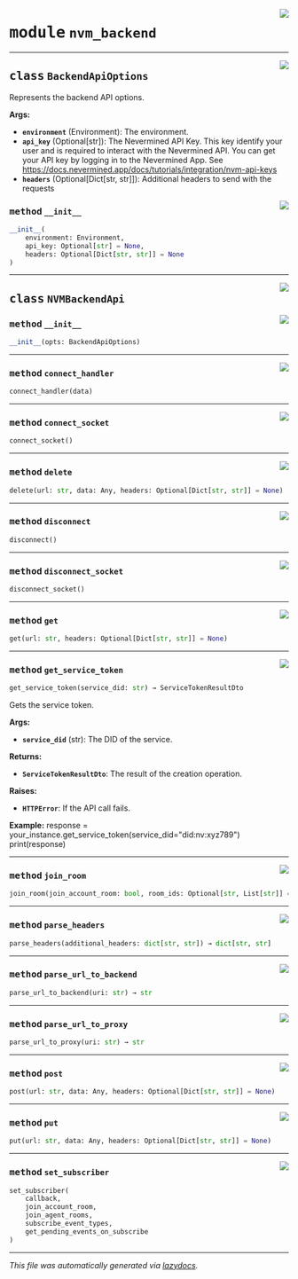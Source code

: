 <!-- markdownlint-disable -->

<a href="https://github.com/nevermined-io/payments-py/blob/main/payments_py/nvm_backend.py#L0"><img align="right" style="float:right;" src="https://img.shields.io/badge/-source-cccccc?style=flat-square"></a>

# <kbd>module</kbd> `nvm_backend`






---

<a href="https://github.com/nevermined-io/payments-py/blob/main/payments_py/nvm_backend.py#L10"><img align="right" style="float:right;" src="https://img.shields.io/badge/-source-cccccc?style=flat-square"></a>

## <kbd>class</kbd> `BackendApiOptions`
Represents the backend API options. 



**Args:**
 
 - <b>`environment`</b> (Environment):  The environment. 
 - <b>`api_key`</b> (Optional[str]):  The Nevermined API Key. This key identify your user and is required to interact with the Nevermined API. You can get your API key by logging in to the Nevermined App. See https://docs.nevermined.app/docs/tutorials/integration/nvm-api-keys 
 - <b>`headers`</b> (Optional[Dict[str, str]]):  Additional headers to send with the requests 

<a href="https://github.com/nevermined-io/payments-py/blob/main/payments_py/nvm_backend.py#L19"><img align="right" style="float:right;" src="https://img.shields.io/badge/-source-cccccc?style=flat-square"></a>

### <kbd>method</kbd> `__init__`

```python
__init__(
    environment: Environment,
    api_key: Optional[str] = None,
    headers: Optional[Dict[str, str]] = None
)
```









---

<a href="https://github.com/nevermined-io/payments-py/blob/main/payments_py/nvm_backend.py#L31"><img align="right" style="float:right;" src="https://img.shields.io/badge/-source-cccccc?style=flat-square"></a>

## <kbd>class</kbd> `NVMBackendApi`




<a href="https://github.com/nevermined-io/payments-py/blob/main/payments_py/nvm_backend.py#L32"><img align="right" style="float:right;" src="https://img.shields.io/badge/-source-cccccc?style=flat-square"></a>

### <kbd>method</kbd> `__init__`

```python
__init__(opts: BackendApiOptions)
```








---

<a href="https://github.com/nevermined-io/payments-py/blob/main/payments_py/nvm_backend.py#L101"><img align="right" style="float:right;" src="https://img.shields.io/badge/-source-cccccc?style=flat-square"></a>

### <kbd>method</kbd> `connect_handler`

```python
connect_handler(data)
```





---

<a href="https://github.com/nevermined-io/payments-py/blob/main/payments_py/nvm_backend.py#L78"><img align="right" style="float:right;" src="https://img.shields.io/badge/-source-cccccc?style=flat-square"></a>

### <kbd>method</kbd> `connect_socket`

```python
connect_socket()
```





---

<a href="https://github.com/nevermined-io/payments-py/blob/main/payments_py/nvm_backend.py#L187"><img align="right" style="float:right;" src="https://img.shields.io/badge/-source-cccccc?style=flat-square"></a>

### <kbd>method</kbd> `delete`

```python
delete(url: str, data: Any, headers: Optional[Dict[str, str]] = None)
```





---

<a href="https://github.com/nevermined-io/payments-py/blob/main/payments_py/nvm_backend.py#L147"><img align="right" style="float:right;" src="https://img.shields.io/badge/-source-cccccc?style=flat-square"></a>

### <kbd>method</kbd> `disconnect`

```python
disconnect()
```





---

<a href="https://github.com/nevermined-io/payments-py/blob/main/payments_py/nvm_backend.py#L97"><img align="right" style="float:right;" src="https://img.shields.io/badge/-source-cccccc?style=flat-square"></a>

### <kbd>method</kbd> `disconnect_socket`

```python
disconnect_socket()
```





---

<a href="https://github.com/nevermined-io/payments-py/blob/main/payments_py/nvm_backend.py#L163"><img align="right" style="float:right;" src="https://img.shields.io/badge/-source-cccccc?style=flat-square"></a>

### <kbd>method</kbd> `get`

```python
get(url: str, headers: Optional[Dict[str, str]] = None)
```





---

<a href="https://github.com/nevermined-io/payments-py/blob/main/payments_py/nvm_backend.py#L195"><img align="right" style="float:right;" src="https://img.shields.io/badge/-source-cccccc?style=flat-square"></a>

### <kbd>method</kbd> `get_service_token`

```python
get_service_token(service_did: str) → ServiceTokenResultDto
```

Gets the service token. 



**Args:**
 
 - <b>`service_did`</b> (str):  The DID of the service. 



**Returns:**
 
 - <b>`ServiceTokenResultDto`</b>:  The result of the creation operation. 



**Raises:**
 
 - <b>`HTTPError`</b>:  If the API call fails. 



**Example:**
 response = your_instance.get_service_token(service_did="did:nv:xyz789") print(response) 

---

<a href="https://github.com/nevermined-io/payments-py/blob/main/payments_py/nvm_backend.py#L135"><img align="right" style="float:right;" src="https://img.shields.io/badge/-source-cccccc?style=flat-square"></a>

### <kbd>method</kbd> `join_room`

```python
join_room(join_account_room: bool, room_ids: Optional[str, List[str]] = None)
```





---

<a href="https://github.com/nevermined-io/payments-py/blob/main/payments_py/nvm_backend.py#L157"><img align="right" style="float:right;" src="https://img.shields.io/badge/-source-cccccc?style=flat-square"></a>

### <kbd>method</kbd> `parse_headers`

```python
parse_headers(additional_headers: dict[str, str]) → dict[str, str]
```





---

<a href="https://github.com/nevermined-io/payments-py/blob/main/payments_py/nvm_backend.py#L154"><img align="right" style="float:right;" src="https://img.shields.io/badge/-source-cccccc?style=flat-square"></a>

### <kbd>method</kbd> `parse_url_to_backend`

```python
parse_url_to_backend(uri: str) → str
```





---

<a href="https://github.com/nevermined-io/payments-py/blob/main/payments_py/nvm_backend.py#L151"><img align="right" style="float:right;" src="https://img.shields.io/badge/-source-cccccc?style=flat-square"></a>

### <kbd>method</kbd> `parse_url_to_proxy`

```python
parse_url_to_proxy(uri: str) → str
```





---

<a href="https://github.com/nevermined-io/payments-py/blob/main/payments_py/nvm_backend.py#L171"><img align="right" style="float:right;" src="https://img.shields.io/badge/-source-cccccc?style=flat-square"></a>

### <kbd>method</kbd> `post`

```python
post(url: str, data: Any, headers: Optional[Dict[str, str]] = None)
```





---

<a href="https://github.com/nevermined-io/payments-py/blob/main/payments_py/nvm_backend.py#L179"><img align="right" style="float:right;" src="https://img.shields.io/badge/-source-cccccc?style=flat-square"></a>

### <kbd>method</kbd> `put`

```python
put(url: str, data: Any, headers: Optional[Dict[str, str]] = None)
```





---

<a href="https://github.com/nevermined-io/payments-py/blob/main/payments_py/nvm_backend.py#L70"><img align="right" style="float:right;" src="https://img.shields.io/badge/-source-cccccc?style=flat-square"></a>

### <kbd>method</kbd> `set_subscriber`

```python
set_subscriber(
    callback,
    join_account_room,
    join_agent_rooms,
    subscribe_event_types,
    get_pending_events_on_subscribe
)
```








---

_This file was automatically generated via [lazydocs](https://github.com/ml-tooling/lazydocs)._
